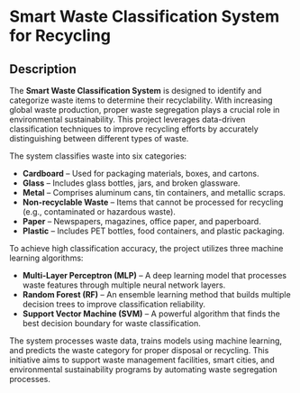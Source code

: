 # Smart Waste Classification System for Recycling

## Description
The **Smart Waste Classification System** is designed to identify and categorize waste items to determine their recyclability. With increasing global waste production, proper waste segregation plays a crucial role in environmental sustainability. This project leverages data-driven classification techniques to improve recycling efforts by accurately distinguishing between different types of waste.

The system classifies waste into six categories:
- **Cardboard** – Used for packaging materials, boxes, and cartons.
- **Glass** – Includes glass bottles, jars, and broken glassware.
- **Metal** – Comprises aluminum cans, tin containers, and metallic scraps.
- **Non-recyclable Waste** – Items that cannot be processed for recycling (e.g., contaminated or hazardous waste).
- **Paper** – Newspapers, magazines, office paper, and paperboard.
- **Plastic** – Includes PET bottles, food containers, and plastic packaging.

To achieve high classification accuracy, the project utilizes three machine learning algorithms:
- **Multi-Layer Perceptron (MLP)** – A deep learning model that processes waste features through multiple neural network layers.
- **Random Forest (RF)** – An ensemble learning method that builds multiple decision trees to improve classification reliability.
- **Support Vector Machine (SVM)** – A powerful algorithm that finds the best decision boundary for waste classification.

The system processes waste data, trains models using machine learning, and predicts the waste category for proper disposal or recycling. This initiative aims to support waste management facilities, smart cities, and environmental sustainability programs by automating waste segregation processes.
